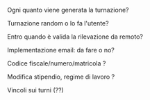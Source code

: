 Ogni quanto viene generata la turnazione?

Turnazione random o lo fa l'utente?

Entro quando è valida la rilevazione da remoto?

Implementazione email: da fare o no?

Codice fiscale/numero/matricola ?

Modifica stipendio, regime di lavoro ?

Vincoli sui turni (??)